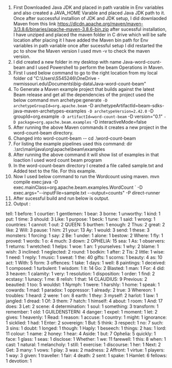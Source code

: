 1) First Downloaded Java JDK and placed in path varable in Env variables and also created a JAVA_HOME Varable and placed Java JDK path to it.
Once after successful installion of JDK and JDK setup, I did downlaoded Maven from this link https://dlcdn.apache.org/maven/maven-3/3.8.6/binaries/apache-maven-3.8.6-bin.zip after sucessful installation, I have unziped and placed the maven folder in C drive which will be safe location after placing it I have added the Maven bin path for Env variables in path variable once after sucessful setup I did restarted the pc to show the Maven version I used mvn -v to check the maven version.
2) I did created a new folder in my desktop with name Java-word-count-beam and I used Powershell to perform the beam Operations in Maven.
3) First I used below command to go to the right location from my local folder cd "C:\Users\S545246\OneDrive - nwmissouri.edu\Documents\big-data\Java-word-count-beam"
4) To Generate a Maven example project that builds against the latest Beam release and get all the dependencies of the project used the below command 
mvn archetype:generate `
  -D archetypeGroupId=org.apache.beam `
  -D archetypeArtifactId=beam-sdks-java-maven-archetypes-examples `
  -D archetypeVersion=2.42.0 `
  -D groupId=org.example `
  -D artifactId=word-count-beam `
  -D version="0.1" `
  -D package=org.apache.beam.examples `
  -D interactiveMode=false
5) After running the above Maven commands it creates a new project in the word-count-beam directory.
6) Changed into word-count-beam -- cd .\word-count-beam
7) For listing the example pipelines used this command: dir .\src\main\java\org\apache\beam\examples
8) After running the above command it will show list of examples in that loaction I used word count beam program
9) In the word-count-beam directory I created a file called sample.txt and Added text to the file. For this example.
10) Now I used below command to run the Wordcount using maven.
    mvn compile exec:java -D exec.mainClass=org.apache.beam.examples.WordCount `
        -D exec.args="--inputFile=sample.txt --output=counts" -P direct-runner 
11) After sucessful build and run below is output.
12) Output : 

tell: 1
before: 1
courtier: 1
gentlemen: 1
bear: 3
borne: 1
unworthy: 1
kind: 1
put: 1
time: 3
should: 3
Like: 1
purpose: 1
beck: 1
tune: 1
said: 1
wrong: 1
countries: 1
cannot: 1
out: 2
QUEEN: 5
burthen: 1
enough: 2
Thus: 2
great: 2
like: 2
Will: 3
pause: 1
him: 21
your: 13
Ay: 1
would: 3
send: 1
these: 3
monsters: 1
forcing: 1
say: 2
Be: 1
under: 1
alone: 1
bestow: 2
Where: 1
fly: 1
proved: 1
words: 1
o: 4
much: 3
down: 2
OPHELIA: 15
sea: 1
As: 1
observers: 1
returns: 1
wretched: 1
helps: 1
woe: 1
an: 1
yourselves: 1
why: 2
blame: 1
wish: 3
inclined: 1
neglected: 2
round: 1
bodkin: 1
after: 2
Tis: 2
little: 1
wise: 1
need: 1
reply: 1
music: 1
sweat: 1
the: 40
gifts: 1
scorns: 1
beauty: 4
as: 10
act: 1
With: 5
form: 3
offences: 1
take: 1
days: 1
well: 8
paintings: 1
deceived: 1
composed: 1
turbulent: 1
wisdom: 1
it: 14
Go: 2
Blasted: 1
man: 1
For: 4
did: 3
heaven: 1
calamity: 1
very: 1
resolution: 1
disposition: 1
order: 1
find: 2
ecstasy: 1
lunacy: 1
me: 8
relish: 1
that: 14
CLAUDIUS: 9
Previous: 2
beautied: 1
too: 5
wouldst: 1
Nymph: 1
twere: 1
harshly: 1
home: 1
speak: 1
cowards: 1
mad: 1
paradox: 1
oppressor: 1
already: 2
true: 3
Whereon: 1
troubles: 1
heard: 2
were: 1
on: 8
earth: 1
they: 3
myself: 2
harlot: 1
law: 1
jangled: 1
dread: 1
Of: 3
them: 7
hatch: 1
himself: 4
about: 1
room: 1
And: 17
does: 3
Let: 2
scene: 4
determination: 1
soul: 1
something: 3
transform: 1
remember: 1
old: 1
GUILDENSTERN: 4
danger: 1
expel: 1
moment: 1
let: 2
gives: 1
heavenly: 1
Read: 1
reason: 1
accuse: 1
country: 1
might: 1
ignorance: 1
sicklied: 1
had: 1
Enter: 2
sovereign: 1
But: 5
think: 3
respect: 1
no: 7
such: 3
sins: 1
doubt: 1
longed: 1
though: 1
Haply: 1
beseech: 1
things: 2
has: 1
lord: 11
colour: 1
name: 2
honey: 1
hear: 4
Aside: 1
but: 7
Ophelia: 5
quickly: 1
face: 1
glass: 1
seas: 1
disclose: 1
Whether: 1
we: 11
farewell: 1
this: 8
when: 1
cast: 1
natural: 1
melancholy: 1
still: 1
exercise: 1
discourse: 1
her: 1
Next: 2
Get: 3
many: 1
vows: 1
play: 3
was: 2
madness: 2
Affront: 1
virtue: 1
players: 1
way: 3
given: 1
traveller: 1
fair: 4
death: 2
sent: 1
spake: 1
Hamlet: 6
fellows: 1
devotion: 1
